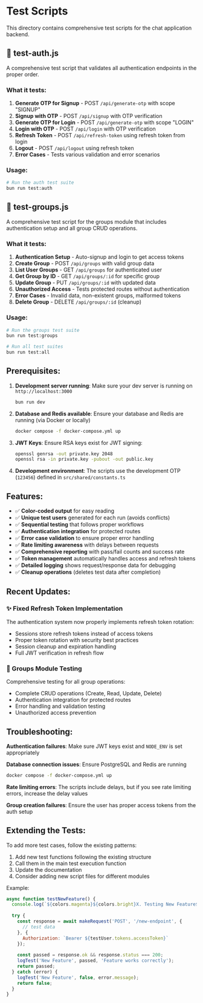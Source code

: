 # Test Scripts

This directory contains comprehensive test scripts for the chat application backend.

## 🧪 test-auth.js

A comprehensive test script that validates all authentication endpoints in the proper order.

### What it tests:

1. **Generate OTP for Signup** - POST `/api/generate-otp` with scope "SIGNUP"
2. **Signup with OTP** - POST `/api/signup` with OTP verification
3. **Generate OTP for Login** - POST `/api/generate-otp` with scope "LOGIN"  
4. **Login with OTP** - POST `/api/login` with OTP verification
5. **Refresh Token** - POST `/api/refresh-token` using refresh token from login
6. **Logout** - POST `/api/logout` using refresh token
7. **Error Cases** - Tests various validation and error scenarios

### Usage:

```bash
# Run the auth test suite
bun run test:auth
```

## 🏢 test-groups.js

A comprehensive test script for the groups module that includes authentication setup and all group CRUD operations.

### What it tests:

1. **Authentication Setup** - Auto-signup and login to get access tokens
2. **Create Group** - POST `/api/groups` with valid group data
3. **List User Groups** - GET `/api/groups` for authenticated user
4. **Get Group by ID** - GET `/api/groups/:id` for specific group
5. **Update Group** - PUT `/api/groups/:id` with updated data
6. **Unauthorized Access** - Tests protected routes without authentication
7. **Error Cases** - Invalid data, non-existent groups, malformed tokens
8. **Delete Group** - DELETE `/api/groups/:id` (cleanup)

### Usage:

```bash
# Run the groups test suite
bun run test:groups

# Run all test suites
bun run test:all
```

## Prerequisites:

1. **Development server running**: Make sure your dev server is running on `http://localhost:3000`
   ```bash
   bun run dev
   ```

2. **Database and Redis available**: Ensure your database and Redis are running (via Docker or locally)
   ```bash
   docker compose -f docker-compose.yml up
   ```

3. **JWT Keys**: Ensure RSA keys exist for JWT signing:
   ```bash
   openssl genrsa -out private.key 2048
   openssl rsa -in private.key -pubout -out public.key
   ```

4. **Development environment**: The scripts use the development OTP (`123456`) defined in `src/shared/constants.ts`

## Features:

- ✅ **Color-coded output** for easy reading
- ✅ **Unique test users** generated for each run (avoids conflicts)
- ✅ **Sequential testing** that follows proper workflows
- ✅ **Authentication integration** for protected routes
- ✅ **Error case validation** to ensure proper error handling
- ✅ **Rate limiting awareness** with delays between requests
- ✅ **Comprehensive reporting** with pass/fail counts and success rate
- ✅ **Token management** automatically handles access and refresh tokens
- ✅ **Detailed logging** shows request/response data for debugging
- ✅ **Cleanup operations** (deletes test data after completion)

## Recent Updates:

### ✨ Fixed Refresh Token Implementation
The authentication system now properly implements refresh token rotation:
- Sessions store refresh tokens instead of access tokens
- Proper token rotation with security best practices
- Session cleanup and expiration handling
- Full JWT verification in refresh flow

### 🏢 Groups Module Testing
Comprehensive testing for all group operations:
- Complete CRUD operations (Create, Read, Update, Delete)
- Authentication integration for protected routes
- Error handling and validation testing
- Unauthorized access prevention

## Troubleshooting:

**Authentication failures**: Make sure JWT keys exist and `NODE_ENV` is set appropriately

**Database connection issues**: Ensure PostgreSQL and Redis are running
```bash
docker compose -f docker-compose.yml up
```

**Rate limiting errors**: The scripts include delays, but if you see rate limiting errors, increase the delay values

**Group creation failures**: Ensure the user has proper access tokens from the auth setup

## Extending the Tests:

To add more test cases, follow the existing patterns:

1. Add new test functions following the existing structure
2. Call them in the main test execution function
3. Update the documentation
4. Consider adding new script files for different modules

Example:
```javascript
async function testNewFeature() {
  console.log(`${colors.magenta}${colors.bright}X. Testing New Feature${colors.reset}`);
  
  try {
    const response = await makeRequest('POST', '/new-endpoint', {
      // test data
    }, {
      Authorization: `Bearer ${testUser.tokens.accessToken}`
    });
    
    const passed = response.ok && response.status === 200;
    logTest('New Feature', passed, 'Feature works correctly');
    return passed;
  } catch (error) {
    logTest('New Feature', false, error.message);
    return false;
  }
}
```
